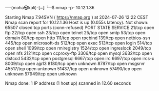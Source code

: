
──(moha㉿kali)-[~]
└─$ nmap -p- 10.12.1.36

Starting Nmap 7.94SVN ( https://nmap.org ) at 2024-07-26 12:22 CEST
Nmap scan report for 10.12.1.36
Host is up (0.055s latency).
Not shown: 65507 closed tcp ports (conn-refused)
PORT      STATE SERVICE
21/tcp    open  ftp
22/tcp    open  ssh
23/tcp    open  telnet
25/tcp    open  smtp
53/tcp    open  domain
80/tcp    open  http
111/tcp   open  rpcbind
139/tcp   open  netbios-ssn
445/tcp   open  microsoft-ds
512/tcp   open  exec
513/tcp   open  login
514/tcp   open  shell
1099/tcp  open  rmiregistry
1524/tcp  open  ingreslock
2049/tcp  open  nfs
2121/tcp  open  ccproxy-ftp
3306/tcp  open  mysql
3632/tcp  open  distccd
5432/tcp  open  postgresql
6667/tcp  open  irc
6697/tcp  open  ircs-u
8009/tcp  open  ajp13
8180/tcp  open  unknown
8787/tcp  open  msgsrvr
45517/tcp open  unknown
51437/tcp open  unknown
57490/tcp open  unknown
57949/tcp open  unknown

Nmap done: 1 IP address (1 host up) scanned in 12.60 seconds
